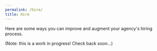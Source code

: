 ```yaml
---
permalink: /hire/
title: Hire
---
```


Here are some ways you can improve and augment your agency's hiring process.  

(Note: this is a work in progress!  Check back soon...)



